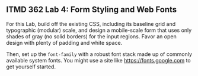 ## ITMD 362 Lab 4: Form Styling and Web Fonts

For this Lab, build off the existing CSS, including its baseline grid and typographic (modular) scale, and design a mobile-scale form that uses only shades of gray (no solid borders) for the input regions. Favor an open design with plenty of padding and white space.

Then, set up the `font-family` with a robust font stack made up of commonly available system fonts. You might use a site like https://fonts.google.com to get yourself started.